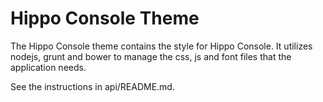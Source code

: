 Hippo Console Theme
===================

The Hippo Console theme contains the style for Hippo Console. It utilizes nodejs, grunt and bower to manage the css, js
and font files that the application needs.

See the instructions in api/README.md.